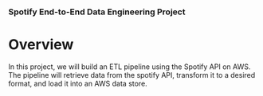 ### Spotify End-to-End Data Engineering Project
# Overview

In this project, we will build an ETL pipeline using the Spotify API on AWS. The pipeline will retrieve data from the spotify API, transform it to a desired format, and load it into an AWS data store.
